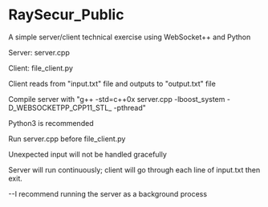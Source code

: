 # RaySecur_Public
A simple server/client technical exercise using WebSocket++ and Python

Server: server.cpp

Client: file_client.py

Client reads from "input.txt" file and outputs to "output.txt" file

Compile server with "g++ -std=c++0x server.cpp -lboost_system -D_WEBSOCKETPP_CPP11_STL_ -pthread"

Python3 is recommended

Run server.cpp before file_client.py

Unexpected input will not be handled gracefully

Server will run continuously; client will go through each line of input.txt then exit.

--I recommend running the server as a background process
